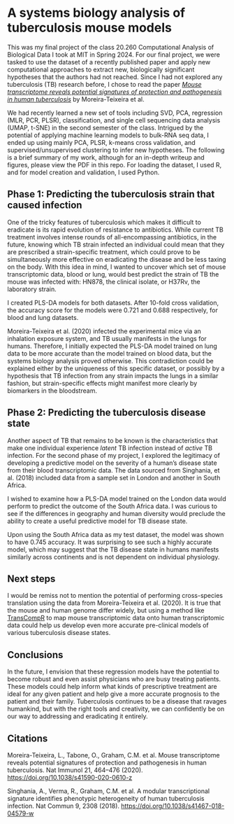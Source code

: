 # A systems biology analysis of tuberculosis mouse models

This was my final project of the class 20.260 Computational Analysis of Biological Data I took at MIT in Spring 2024.
For our final project, we were tasked to use the dataset of a recently published paper and apply new computational
approaches to extract new, biologically significant hypotheses that the authors had not reached. Since I had not explored any 
tuberculosis (TB) research before, I chose to read the paper [*Mouse transcriptome reveals potential signatures of protection and pathogenesis in human tuberculosis*](https://doi.org/10.1038/s41590-020-0610-z) by Moreira-Teixeira et al. 

We had recently learned a new set of tools including SVD, PCA, regression (MLR, PCR, PLSR), classification, and single cell sequencing data analysis (UMAP, t-SNE) in the second semester of the class.
Intrigued by the potential of applying machine learning models to bulk-RNA seq data, I ended up using mainly PCA, PLSR, k-means cross validation, and supervised/unsupervised clustering to infer new hypotheses. The following is a brief summary of my work, although for an in-depth writeup and figures, please view the PDF in this repo. For loading the dataset, I used R,
and for model creation and validation, I used Python.

## Phase 1: Predicting the tuberculosis strain that caused infection

One of the tricky features of tuberculosis which makes it difficult to eradicate is its rapid
evolution of resistance to antibiotics. While current TB treatment involves intense rounds of
all-encompassing antibiotics, in the future, knowing which TB strain infected an individual could
mean that they are prescribed a strain-specific treatment, which could prove to be simultaneously
more effective on eradicating the disease and be less taxing on the body. With this idea in mind, I
wanted to uncover which set of mouse transcriptomic data, blood or lung, would best predict the
strain of TB the mouse was infected with: HN878, the clinical isolate, or H37Rv, the laboratory
strain. 

I created PLS-DA models for both datasets. After 10-fold cross validation, the accuracy score for the models were 0.721 and 0.688 respectively, 
for blood and lung datasets. 

Moreira-Teixeira et al. (2020) infected the experimental mice via an inhalation exposure system, and TB usually manifests in the lungs for
humans. Therefore, I initially expected the PLS-DA model trained on lung data to be more accurate than
the model trained on blood data, but the systems biology analysis proved otherwise. This
contradiction could be explained either by the uniqueness of this specific dataset, or possibly by
a hypothesis that TB infection from any strain impacts the lungs in a similar fashion, but
strain-specific effects might manifest more clearly by biomarkers in the bloodstream.

## Phase 2: Predicting the tuberculosis disease state

Another aspect of TB that remains to be known is the characteristics that make one
individual experience *latent* TB infection instead of *active* TB infection. For the second phase of
my project, I explored the legitimacy of developing a predictive model on the severity of a
human’s disease state from their blood transcriptomic data. The data sourced from Singhania, et
al. (2018) included data from a sample set in London and another in South Africa.

I wished to examine how a PLS-DA model trained on the London data would perform to predict
the outcome of the South Africa data. I was curious to see if the differences in geography and
human diversity would preclude the ability to create a useful predictive model for TB disease
state. 

Upon using the South Africa data as my test
dataset, the model was shown to have 0.745 accuracy. It was surprising to see such a highly accurate model, which may suggest that the TB disease
state in humans manifests similarly across continents and is not dependent on individual
physiology.

## Next steps

I would be remiss not to mention the potential of performing cross-species translation
using the data from Moreira-Teixeira et al. (2020). It is true that the mouse and human genome
differ widely, but using a method like [TransCompR](https://pubmed.ncbi.nlm.nih.gov/32753478/) to map mouse transcriptomic data onto
human transcriptomic data could help us develop even more accurate pre-clinical models of
various tuberculosis disease states.

## Conclusions

In the future, I envision that these regression models have the potential to become robust
and even assist physicians who are busy treating patients. These models could help inform what
kinds of prescriptive treatment are ideal for any given patient and help give a more accurate
prognosis to the patient and their family. Tuberculosis continues to be a disease that ravages
humankind, but with the right tools and creativity, we can confidently be on our way to
addressing and eradicating it entirely.


## Citations

Moreira-Teixeira, L., Tabone, O., Graham, C.M. et al. Mouse transcriptome reveals potential
signatures of protection and pathogenesis in human tuberculosis. Nat Immunol 21,
464–476 (2020). https://doi.org/10.1038/s41590-020-0610-z

Singhania, A., Verma, R., Graham, C.M. et al. A modular transcriptional signature identifies
phenotypic heterogeneity of human tuberculosis infection. Nat Commun 9, 2308 (2018).
https://doi.org/10.1038/s41467-018-04579-w
